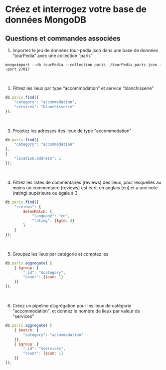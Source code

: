 # Créez et interrogez votre base de données MongoDB

## Questions et commandes associées

1. Importez le jeu de données tour-pedia.json dans une base de données “tourPedia” avec une collection “paris”

~~~shell
mongoimport --db tourPedia --collection paris ./tourPedia_paris.json --port 27017
~~~

<br>

1. Filtrez les lieux par type “accommodation” et service “blanchisserie”

~~~js
db.paris.find({
    "category": "accommodation",
    "services": "blanchisserie"
});
~~~

<br>

3. Projetez les adresses des lieux de type "accommodation"

~~~js
db.paris.find({
    "category": "accommodation"
},
{
    "location.address": 1
});
~~~

<br>

4. Filtrez les listes de commentaires (reviews) des lieux, pour lesquelles au moins un commentaire (reviews) est écrit en anglais (en) et a une note (rating) supérieure ou égale à 3

~~~js
db.paris.find({
    "reviews": {
        $elemMatch: {
            "language": "en",
            "rating": {$gte: 3}
        }
    }
});
~~~

<br>

5. Groupez les lieux par catégorie et comptez les

~~~js
db.paris.aggregate( [
    { $group: {
        "_id": "$category",
        "count": {$sum: 1}
    }}
]);
~~~

<br>

6. Créez un pipeline d’agrégation pour les lieux de catégorie "accommodation", et donnez le nombre de lieux par valeur de "services"

~~~js
db.paris.aggregate( [
    { $match: {
        "category": "accommodation"
    }},
    { $group: {
        "_id": "$services",
        "count": {$sum: 1}
    }}
]);
~~~